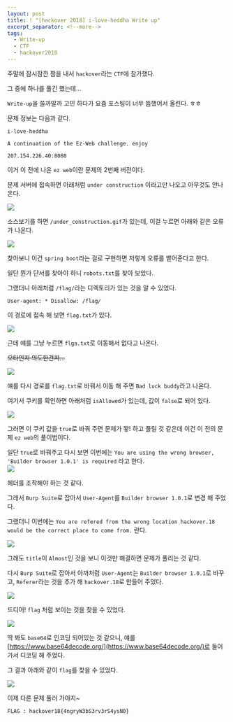 ```yaml
---
layout: post
title: ! "[hackover 2018] i-love-heddha Write up"
excerpt_separator: <!--more-->
tags:
  - Write-up
  - CTF
  - hackover2018
---
```


주말에 잠시잠깐 짬을 내서 `hackover`라는 `CTF`에 참가했다.  

그 중에 하나를 풀긴 했는데...  

`Write-up`을 쓸까말까 고민 하다가 요즘 포스팅이 너무 뜸했어서 올린다. ㅎㅎ  

<!--more-->

문제 정보는 다음과 같다.  

```
i-love-heddha

A continuation of the Ez-Web challenge. enjoy

207.154.226.40:8080
```

이거 이 전에 나온 `ez web`이란 문제의 2번째 버전이다.  

문제 서버에 접속하면 아래처럼 `under construction` 이라고만 나오고 아무것도 안나온다.  

![](/images/CTF/hackover2018/heddha/heddha_01.png)  

소스보기를 하면 `/under_construction.gif`가 있는데, 이걸 누르면 아래와 같은 오류가 나온다.  

![](/images/CTF/hackover2018/heddha/heddha_02.png)  

찾아보니 이건 `spring boot`라는 걸로 구현하면 저렇게 오류를 뱉어준다고 한다.  

일단 뭔가 단서를 찾아야 하니 `robots.txt`를 찾아 보았다.  

그랬더니 아래처럼 `/flag/`라는 디렉토리가 있는 것을 알 수 있었다.  

```
User-agent: * Disallow: /flag/
```

이 경로에 접속 해 보면 `flag.txt`가 있다.  

![](/images/CTF/hackover2018/heddha/heddha_03.png)  

근데 얘를 그냥 누르면 `flga.txt`로 이동해서 없다고 나온다.  

~~오타인지 의도한건지...~~  

![](/images/CTF/hackover2018/heddha/heddha_04.png)  

얘를 다시 경로를 `flag.txt`로 바꿔서 이동 해 주면 `Bad luck buddy`라고 나온다.  

여기서 쿠키를 확인하면 아래처럼 `isAllowed`가 있는데, 값이 `false`로 되어 있다.  

![](/images/CTF/hackover2018/heddha/heddha_05.png)  

그러면 이 쿠키 값을 `true`로 바꿔 주면 문제가 뙇! 하고 풀릴 것 같은데 이건 이 전의 문제 `ez web`의 풀이법이다.  

일단 `true`로 바꿔주고 다시 보면 이번에는 `You are using the wrong browser, 'Builder browser 1.0.1' is required` 라고 한다.  
![](/images/CTF/hackover2018/heddha/heddha_06.png)  

헤더를 조작해야 하는 것 같다.  

그래서 `Burp Suite`로 잡아서 `User-Agent`를 `Builder browser 1.0.1`로 변경 해 주었다.  

그랬더니 이번에는 `You are refered from the wrong location hackover.18 would be the correct place to come from.` 란다.  

![](/images/CTF/hackover2018/heddha/heddha_07.png)  

그래도 `title`이 `Almost`인 것을 보니 이것만 해결하면 문제가 풀리는 것 같다.  

다시 `Burp Suite`로 잡아서 아까처럼 `User-Agent`는 `Builder browser 1.0.1`로 바꾸고, `Referer`라는 것을 추가 해 `hackover.18`로 만들어 주었다.  

![](/images/CTF/hackover2018/heddha/heddha_08.png)  

드디어! `flag` 처럼 보이는 것을 찾을 수 있었다.  

![](/images/CTF/hackover2018/heddha/heddha_09.png)  

딱 봐도 `base64`로 인코딩 되어있는 것 같으니, 얘를 [https://www.base64decode.org/](https://www.base64decode.org/)로 들어가서 디코딩 해 주었다.  

그 결과 아래와 같이 `flag`를 찾을 수 있었다.  

![](/images/CTF/hackover2018/heddha/heddha_10.png)  

이제 다른 문제 풀러 가야지~

```
FLAG : hackover18{4ngryW3bS3rv3rS4ysN0}
```
